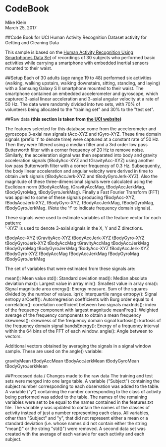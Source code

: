 # CodeBook
Mike Klein  
March 25, 2017  


##Code Book for UCI Human Activity Recognition Dataset activity for Getting and Cleaning Data

This sample is based on the [Human Activity Recognition Using Smartphones Data Set](http://archive.ics.uci.edu/ml/datasets/Human+Activity+Recognition+Using+Smartphones) of recordings of 30 subjects who performed basic activities while carrying a smartphone with embedded inertial sensors mounted to their waist.

##Setup
Each of 30 adults (age range 19 to 48) performed six activities (walking, walking upstairs, walking downstairs, sitting, standing, and laying) with a Samsung Galaxy S II smartphone mounted to their waist. The smartphone contained an embedded accelerometer and gyroscope, which captured 3-axial linear acceleration and 3-axial angular velocity at a rate of 50 Hz. The data were randomly divided into two sets, with 70% of volunteers being allocated to the "training set" and 30% to the "test set". 

##Raw data
**(this section is taken from [the UCI website](http://archive.ics.uci.edu/ml/datasets/Human+Activity+Recognition+Using+Smartphones))**

The features selected for this database come from the accelerometer and gyroscope 3-axial raw signals tAcc-XYZ and tGyro-XYZ. These time domain signals (prefix 't' to denote time) were captured at a constant rate of 50 Hz. Then they were filtered using a median filter and a 3rd order low pass Butterworth filter with a corner frequency of 20 Hz to remove noise. Similarly, the acceleration signal was then separated into body and gravity acceleration signals (tBodyAcc-XYZ and tGravityAcc-XYZ) using another low pass Butterworth filter with a corner frequency of 0.3 Hz. Subsequently, the body linear acceleration and angular velocity were derived in time to obtain Jerk signals (tBodyAccJerk-XYZ and tBodyGyroJerk-XYZ). Also the magnitude of these three-dimensional signals were calculated using the Euclidean norm (tBodyAccMag, tGravityAccMag, tBodyAccJerkMag, tBodyGyroMag, tBodyGyroJerkMag). Finally a Fast Fourier Transform (FFT) was applied to some of these signals producing fBodyAcc-XYZ, fBodyAccJerk-XYZ, fBodyGyro-XYZ, fBodyAccJerkMag, fBodyGyroMag, fBodyGyroJerkMag. (Note the 'f' to indicate frequency domain signals). 

These signals were used to estimate variables of the feature vector for each pattern:  
'-XYZ' is used to denote 3-axial signals in the X, Y and Z directions.

tBodyAcc-XYZ
tGravityAcc-XYZ
tBodyAccJerk-XYZ
tBodyGyro-XYZ
tBodyGyroJerk-XYZ
tBodyAccMag
tGravityAccMag
tBodyAccJerkMag
tBodyGyroMag
tBodyGyroJerkMag
fBodyAcc-XYZ
fBodyAccJerk-XYZ
fBodyGyro-XYZ
fBodyAccMag
fBodyAccJerkMag
fBodyGyroMag
fBodyGyroJerkMag

The set of variables that were estimated from these signals are: 

mean(): Mean value
std(): Standard deviation
mad(): Median absolute deviation 
max(): Largest value in array
min(): Smallest value in array
sma(): Signal magnitude area
energy(): Energy measure. Sum of the squares divided by the number of values. 
iqr(): Interquartile range 
entropy(): Signal entropy
arCoeff(): Autorregresion coefficients with Burg order equal to 4
correlation(): correlation coefficient between two signals
maxInds(): index of the frequency component with largest magnitude
meanFreq(): Weighted average of the frequency components to obtain a mean frequency
skewness(): skewness of the frequency domain signal 
kurtosis(): kurtosis of the frequency domain signal 
bandsEnergy(): Energy of a frequency interval within the 64 bins of the FFT of each window.
angle(): Angle between to vectors.

Additional vectors obtained by averaging the signals in a signal window sample. These are used on the angle() variable:

gravityMean
tBodyAccMean
tBodyAccJerkMean
tBodyGyroMean
tBodyGyroJerkMean

##Processed data / Changes made to the raw data
The training and test sets were merged into one large table. A variable ("Subject") containing the subject number corresponding to each observation was added to the table. A variable ("y") containing the number corresponding to the class of activity being performed was added to the table. The names of the remaining variables were set to be equal to the names contained in the features.txt file. The variable y was updated to contain the names of the classes of activity instead of just a number representing each class. All variables, other than "Subject" and "y", that did not represent either a mean or a standard deviation (i.e. whose names did not contain either the string "mean()" or the string "std()") were removed. A second data set was created with the average of each variavle for each activity and each subject.
